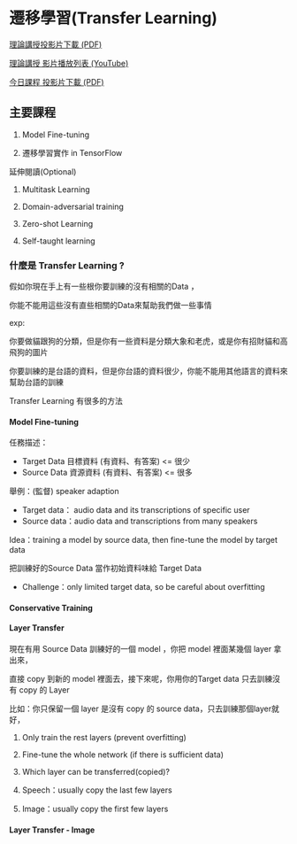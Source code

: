 # 遷移學習\(Transfer Learning\)

[理論講授投影片下載 \(PDF\)](https://drive.google.com/file/d/1iQHZH5U_cTuwTDvxOec_DgDYmdtCK7Bo/view)

[理論講授 影片播放列表 \(YouTube\)](https://www.youtube.com/playlist?list=PL1f_B9coMEeB4GBkfyB_0xzbYAVcb6gOt)

[今日課程 投影片下載 \(PDF\)](https://drive.google.com/file/d/1SwRHsUjOHpYBOgWOmWscqy92tKzXjjyq/view)

## 主要課程

1. Model Fine-tuning

2. 遷移學習實作 in TensorFlow

延伸閱讀\(Optional\)

1. Multitask Learning

2. Domain-adversarial training

3. Zero-shot Learning

4. Self-taught learning

### 什麼是 Transfer Learning ?

假如你現在手上有一些根你要訓練的沒有相關的Data ，

你能不能用這些沒有直些相關的Data來幫助我們做一些事情

exp:

你要做貓跟狗的分類，但是你有一些資料是分類大象和老虎，或是你有招財貓和高飛狗的圖片

你要訓練的是台語的資料，但是你台語的資料很少，你能不能用其他語言的資料來幫助台語的訓練

Transfer Learning 有很多的方法

#### Model Fine-tuning

任務描述：

* Target Data 目標資料 \(有資料、有答案\) &lt;= 很少
* Source Data 資源資料 \(有資料、有答案\) &lt;= 很多

舉例：\(監督\) speaker adaption

* Target data： audio data and its transcriptions of specific user
* Source data：audio data and transcriptions from many speakers

Idea：training a model by source data, then fine-tune the model by target data

把訓練好的Source Data 當作初始資料味給 Target Data

* Challenge：only limited target data, so be careful about overfitting

#### Conservative Training

#### 

#### Layer Transfer

現在有用 Source Data 訓練好的一個 model ，你把 model 裡面某幾個 layer 拿出來，

直接 copy 到新的 model 裡面去，接下來呢，你用你的Target data 只去訓練沒有 copy 的 Layer

比如：你只保留一個 layer 是沒有 copy 的 source data，只去訓練那個layer就好，

1. Only train the rest layers \(prevent overfitting\)
2. Fine-tune the whole network \(if there is sufficient data\)

3. Which layer can be transferred\(copied\)?

4. Speech：usually copy the last few layers
5. Image：usually copy the first few layers

#### Layer Transfer - Image





